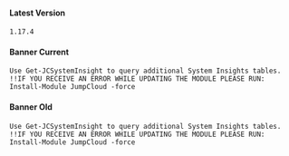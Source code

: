 #### Latest Version

```
1.17.4
```

#### Banner Current

```
Use Get-JCSystemInsight to query additional System Insights tables.
!!IF YOU RECEIVE AN ERROR WHILE UPDATING THE MODULE PLEASE RUN: Install-Module JumpCloud -force
```

#### Banner Old

```
Use Get-JCSystemInsight to query additional System Insights tables.
!!IF YOU RECEIVE AN ERROR WHILE UPDATING THE MODULE PLEASE RUN: Install-Module JumpCloud -force
```
